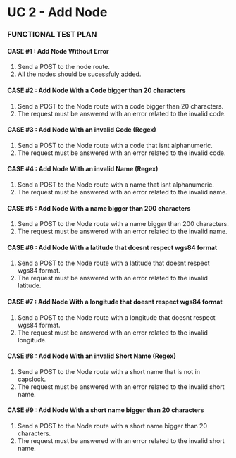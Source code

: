 # UC 2 - Add Node #
  
### FUNCTIONAL TEST PLAN ###

#### CASE #1 : Add Node Without Error ####
1. Send a POST to the node route.
2. All the nodes should be sucessfuly added.

#### CASE #2 : Add Node With a Code bigger than 20 characters ####
1. Send a POST to the Node route with a code bigger than 20 characters.
2. The request must be answered with an error related to the invalid code.

#### CASE #3 : Add Node With an invalid Code (Regex) ####
1. Send a POST to the Node route with a code that isnt alphanumeric.
2. The request must be answered with an error related to the invalid code.

#### CASE #4 : Add Node With an invalid Name (Regex) ####
1. Send a POST to the Node route with a name that isnt alphanumeric.
2. The request must be answered with an error related to the invalid name.

#### CASE #5 : Add Node With a name bigger than 200 characters ####
1. Send a POST to the Node route with a name bigger than 200 characters.
2. The request must be answered with an error related to the invalid name.

#### CASE #6 : Add Node With a latitude that doesnt respect wgs84 format ####
1. Send a POST to the Node route with a latitude that doesnt respect wgs84 format.
2. The request must be answered with an error related to the invalid latitude.

#### CASE #7 : Add Node With a longitude that doesnt respect wgs84 format ####
1. Send a POST to the Node route with a longitude that doesnt respect wgs84 format.
2. The request must be answered with an error related to the invalid longitude.

#### CASE #8 : Add Node With an invalid Short Name (Regex) ####
1. Send a POST to the Node route with a short name that is not in capslock.
2. The request must be answered with an error related to the invalid short name.

#### CASE #9 : Add Node With a short name bigger than 20 characters ####
1. Send a POST to the Node route with a short name bigger than 20 characters.
2. The request must be answered with an error related to the invalid short name.